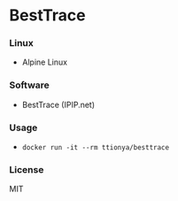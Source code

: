 # BestTrace

### Linux

- Alpine Linux

### Software

- BestTrace (IPIP.net)

### Usage

- `docker run -it --rm ttionya/besttrace`

### License

MIT
